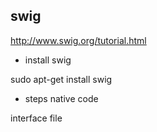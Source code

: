 ## swig
http://www.swig.org/tutorial.html

* install swig

sudo apt-get install swig

* steps
native code

interface file


